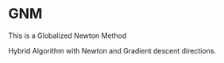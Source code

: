 # GNM

This is a Globalized Newton Method

Hybrid Algorithm with Newton and Gradient descent directions.
